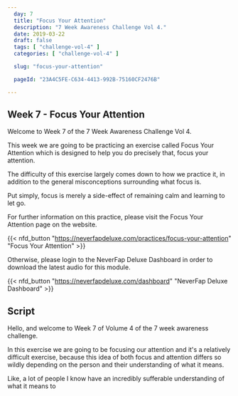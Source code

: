 ```yaml
---
  day: 7
  title: "Focus Your Attention"
  description: "7 Week Awareness Challenge Vol 4."
  date: 2019-03-22
  draft: false
  tags: [ "challenge-vol-4" ]
  categories: [ "challenge-vol-4" ]

  slug: "focus-your-attention"

  pageId: "23A4C5FE-C634-4413-992B-75160CF2476B"

---
```


## Week 7 - Focus Your Attention

Welcome to Week 7 of the 7 Week Awareness Challenge Vol 4.

This week we are going to be practicing an exercise called Focus Your Attention which is designed to help you do precisely that, focus your attention.

The difficulty of this exercise largely comes down to how we practice it, in addition to the general misconceptions surrounding what focus is. 

Put simply, focus is merely a side-effect of remaining calm and learning to let go.

For further information on this practice, please visit the Focus Your Attention page on the website.


{{< nfd_button "https://neverfapdeluxe.com/practices/focus-your-attention" "Focus Your Attention" >}}


Otherwise, please login to the NeverFap Deluxe Dashboard in order to download the latest audio for this module.


{{< nfd_button "https://neverfapdeluxe.com/dashboard" "NeverFap Deluxe Dashboard" >}}


## Script

Hello, and welcome to Week 7 of Volume 4 of the 7 week awareness challenge.

In this exercise we are going to be focusing our attention and it's a relatively difficult exercise, because this idea of both focus and attention differs so wildly depending on the person and their understanding of what it means.

Like, a lot of people I know have an incredibly sufferable understanding of what it means to 

